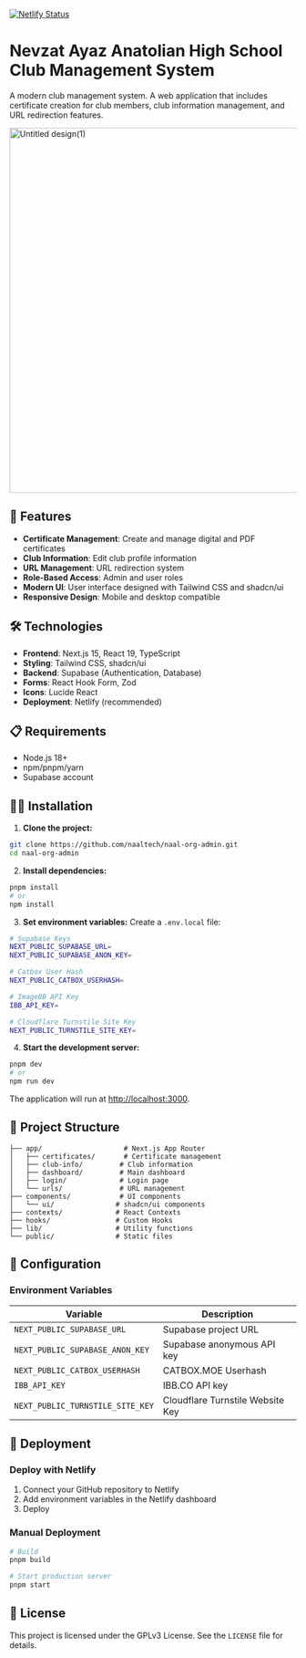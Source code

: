 [![Netlify Status](https://api.netlify.com/api/v1/badges/66759a92-d1d0-4acf-b05b-7c354b819ce0/deploy-status)](https://app.netlify.com/projects/nevzatayaz-admin/deploys)
# Nevzat Ayaz Anatolian High School Club Management System

A modern club management system. A web application that includes certificate creation for club members, club information management, and URL redirection features.

<img width="1280" height="640" alt="Untitled design(1)" src="https://github.com/user-attachments/assets/5f26673d-bd37-4531-9c36-fae74a8286ea" />


## 🚀 Features

- **Certificate Management**: Create and manage digital and PDF certificates
- **Club Information**: Edit club profile information
- **URL Management**: URL redirection system
- **Role-Based Access**: Admin and user roles
- **Modern UI**: User interface designed with Tailwind CSS and shadcn/ui
- **Responsive Design**: Mobile and desktop compatible

## 🛠️ Technologies

- **Frontend**: Next.js 15, React 19, TypeScript
- **Styling**: Tailwind CSS, shadcn/ui
- **Backend**: Supabase (Authentication, Database)
- **Forms**: React Hook Form, Zod
- **Icons**: Lucide React
- **Deployment**: Netlify (recommended)

## 📋 Requirements

- Node.js 18+ 
- npm/pnpm/yarn
- Supabase account

## 🏃‍♂️ Installation

1. **Clone the project:**
```bash
git clone https://github.com/naaltech/naal-org-admin.git
cd naal-org-admin
```

2. **Install dependencies:**
```bash
pnpm install
# or
npm install
```

3. **Set environment variables:**
Create a `.env.local` file:
```bash
# Supabase Keys
NEXT_PUBLIC_SUPABASE_URL=
NEXT_PUBLIC_SUPABASE_ANON_KEY=

# Catbox User Hash
NEXT_PUBLIC_CATBOX_USERHASH=

# ImageBB API Key
IBB_API_KEY=

# Cloudflare Turnstile Site Key
NEXT_PUBLIC_TURNSTILE_SITE_KEY=
```

4. **Start the development server:**
```bash
pnpm dev
# or
npm run dev
```

The application will run at [http://localhost:3000](http://localhost:3000).

## 📁 Project Structure

```
├── app/                    # Next.js App Router
│   ├── certificates/       # Certificate management
│   ├── club-info/         # Club information
│   ├── dashboard/         # Main dashboard
│   ├── login/             # Login page
│   └── urls/              # URL management
├── components/            # UI components
│   └── ui/               # shadcn/ui components
├── contexts/             # React Contexts
├── hooks/                # Custom Hooks
├── lib/                  # Utility functions
└── public/               # Static files
```

## 🔧 Configuration

### Environment Variables

| Variable | Description |
|----------|-------------|
| `NEXT_PUBLIC_SUPABASE_URL` | Supabase project URL |
| `NEXT_PUBLIC_SUPABASE_ANON_KEY` | Supabase anonymous API key |
| `NEXT_PUBLIC_CATBOX_USERHASH` | CATBOX.MOE Userhash |
| `IBB_API_KEY` | IBB.CO API key |
| `NEXT_PUBLIC_TURNSTILE_SITE_KEY` | Cloudflare Turnstile Website Key |

## 🚀 Deployment

### Deploy with Netlify

1. Connect your GitHub repository to Netlify
2. Add environment variables in the Netlify dashboard
3. Deploy

### Manual Deployment

```bash
# Build
pnpm build

# Start production server
pnpm start
```

## 📄 License

This project is licensed under the GPLv3 License. See the `LICENSE` file for details.
